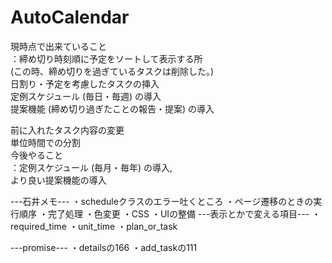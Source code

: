 # AutoCalendar
現時点で出来ていること<br/>
：締め切り時刻順に予定をソートして表示する所<br/>
  (この時、締め切りを過ぎているタスクは削除した。)<br/>
  日割り・予定を考慮したタスクの挿入<br/>
  定例スケジュール (毎日・毎週) の導入 <br/>
  提案機能 (締め切り過ぎたことの報告・提案) の導入 <br/>

  前に入れたタスク内容の変更<br/>
  単位時間での分割<br/>
今後やること<br/>
：定例スケジュール (毎月・毎年) の導入, <br/>
  より良い提案機能の導入 <br/> 

---石井メモ---
・scheduleクラスのエラー吐くところ
・ページ遷移のときの実行順序
・完了処理
・色変更
・CSS
・UIの整備
---表示とかで変える項目---
・required_time
・unit_time
・plan_or_task

---promise---
・detailsの166
・add_taskの111

